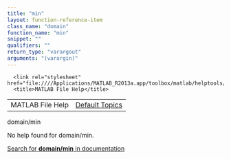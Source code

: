 ```yaml
---
title: "min"
layout: function-reference-item
class_name: "domain"
function_name: "min"
snippet: ""
qualifiers: ""
return_type: "varargout"
arguments: "(varargin)"
---
```


<html>
   <head>
      <meta http-equiv="Content-Type" content="text/html; charset=utf-8">
   
      <link rel="stylesheet" href="file:////Applications/MATLAB_R2013a.app/toolbox/matlab/helptools/private/helpwin.css">
      <title>MATLAB File Help</title>
   </head>
   <body>
      <!--Single-page help-->
      <table border="0" cellspacing="0" width="100%">
         <tr class="subheader">
            <td class="headertitle">MATLAB File Help</td>
            <td class="subheader-right"><a href="matlab:helpwin">Default Topics</a></td>
         </tr>
      </table>
      <div class="title">domain/min</div>
      <!--No help found-->
      <p>No help found for <span class="helptopic">domain/min</span>.
      </p>
      <p><a href="matlab:docsearch('domain/min')">
            Search for <b>domain/min</b> in documentation
            </a></p>
   </body>
</html>
